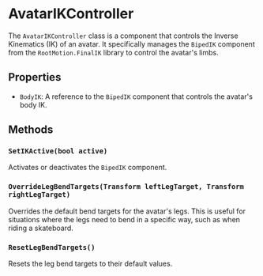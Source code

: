 # AvatarIKController

The `AvatarIKController` class is a component that controls the Inverse Kinematics (IK) of an avatar. It specifically manages the `BipedIK` component from the `RootMotion.FinalIK` library to control the avatar's limbs.

## Properties

-   `BodyIK`: A reference to the `BipedIK` component that controls the avatar's body IK.

## Methods

### `SetIKActive(bool active)`

Activates or deactivates the `BipedIK` component.

### `OverrideLegBendTargets(Transform leftLegTarget, Transform rightLegTarget)`

Overrides the default bend targets for the avatar's legs. This is useful for situations where the legs need to bend in a specific way, such as when riding a skateboard.

### `ResetLegBendTargets()`

Resets the leg bend targets to their default values.
